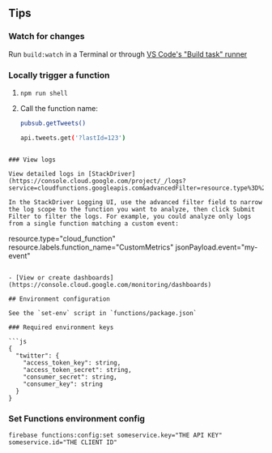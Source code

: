 ## Tips

### Watch for changes

Run `build:watch` in a Terminal or through [VS Code's "Build task" runner](https://code.visualstudio.com/docs/typescript/typescript-compiling#_step-2-run-the-typescript-build)

### Locally trigger a function

1. `npm run shell`
1. Call the function name:

   ```sh
   pubsub.getTweets()
   ```

   ```sh
   api.tweets.get('?lastId=123')
   ```

```

### View logs

View detailed logs in [StackDriver](https://console.cloud.google.com/project/_/logs?service=cloudfunctions.googleapis.com&advancedFilter=resource.type%3D%22cloud_function%22%0A)

In the StackDriver Logging UI, use the advanced filter field to narrow the log scope to the function you want to analyze, then click Submit Filter to filter the logs. For example, you could analyze only logs from a single function matching a custom event:

```

resource.type="cloud_function"
resource.labels.function_name="CustomMetrics"
jsonPayload.event="my-event"

````

- [View or create dashboards](https://console.cloud.google.com/monitoring/dashboards)

## Environment configuration

See the `set-env` script in `functions/package.json`

### Required environment keys

```js
{
  "twitter": {
    "access_token_key": string,
    "access_token_secret": string,
    "consumer_secret": string,
    "consumer_key": string
  }
}
````

### Set Functions environment config

```
firebase functions:config:set someservice.key="THE API KEY" someservice.id="THE CLIENT ID"
```
